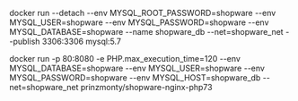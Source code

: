 docker run --detach --env MYSQL_ROOT_PASSWORD=shopware --env MYSQL_USER=shopware --env MYSQL_PASSWORD=shopware --env MYSQL_DATABASE=shopware --name shopware_db --net=shopware_net --publish 3306:3306 mysql:5.7

docker run -p 80:8080 -e PHP.max_execution_time=120 --env MYSQL_DATABASE=shopware --env MYSQL_USER=shopware --env MYSQL_PASSWORD=shopware --env MYSQL_HOST=shopware_db --net=shopware_net prinzmonty/shopware-nginx-php73
